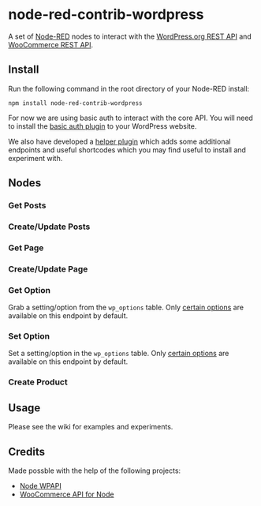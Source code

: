 # node-red-contrib-wordpress

A set of [Node-RED](https://nodered.org/)</a> nodes to interact with the [WordPress.org REST API](https://developer.wordpress.org/rest-api/) and [WooCommerce REST API](http://woocommerce.github.io/woocommerce-rest-api-docs/).

## Install

Run the following command in the root directory of your Node-RED install:

    npm install node-red-contrib-wordpress
	
For now we are using basic auth to interact with the core API. You will need to install the [basic auth plugin](https://github.com/wp-api/basic-auth) to your WordPress website.

We also have developed a [helper plugin](https://github.com/automattic/node-red-wordpress) which adds some additional endpoints and useful shortcodes which you may find useful to install and experiment with.

## Nodes

### Get Posts

### Create/Update Posts

### Get Page

### Create/Update Page

### Get Option

Grab a setting/option from the `wp_options` table. Only [certain options](https://developer.wordpress.org/rest-api/reference/settings/#arguments) are available on this endpoint by default.

### Set Option

Set a setting/option in the `wp_options` table. Only [certain options](https://developer.wordpress.org/rest-api/reference/settings/#arguments) are available on this endpoint by default.

### Create Product

## Usage

Please see the wiki for examples and experiments.

## Credits

Made possble with the help of the following projects:

* [Node WPAPI](https://github.com/WP-API/node-wpapi)
* [WooCommerce API for Node](https://github.com/woocommerce/wc-api-node)
